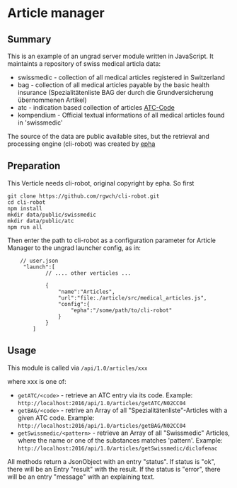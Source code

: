 # Article manager

## Summary

This is an example of an ungrad server module written in JavaScript. It maintaints a repository of swiss medical articla data:

* swissmedic - collection of all medical articles registered in Switzerland
* bag - collection of all medical articles payable by the basic health insurance (Spezialitätenliste BAG der durch die Grundversicherung übernommenen Artikel)
* atc - indication based collection of articles [ATC-Code](https://de.wikipedia.org/wiki/Anatomisch-Therapeutisch-Chemisches_Klassifikationssystem)
* kompendium - Official textual informations of all medical articles found in 'swissmedic' 

The source of the data are public available sites, but the retrieval and processing engine (cli-robot) was created by [epha](https://www.epha.ch/#/view=intro/state=default/)

## Preparation

This Verticle needs cli-robot, original copyright by epha. So first

    git clone https://github.com/rgwch/cli-robot.git
    cd cli-robot
    npm install
    mkdir data/public/swissmedic
    mkdir data/public/atc
    npm run all
    
Then enter the path to cli-robot as a configuration parameter for Article Manager 
to the ungrad launcher config, as in:
        
        // user.json
         "launch":[
                // .... other verticles ...
                 
                {
                    "name":"Articles",
                    "url":"file:./article/src/medical_articles.js",
                    "config":{
                        "epha":"/some/path/to/cli-robot"
                    }
                }
            ]

## Usage

This module is called via `/api/1.0/articles/xxx`

where xxx is one of:

* `getATC/<code>` - retrieve an ATC entry via its code. Example: `http://localhost:2016/api/1.0/articles/getATC/N02CC04`
* `getBAG/<code>` - retrive an Array of all "Spezialitätenliste"-Articles with a given ATC code. Example: `http://localhost:2016/api/1.0/articles/getBAG/N02CC04`
* `getSwissmedic/<pattern>` - retrieve an Array of all "Swissmedic" Articles, where the name or one of the substances matches 'pattern'. Example: `http://localhost:2016/api/1.0/articles/getSwissmedic/diclofenac` 

All methods return a JsonObject with an entry "status". If status is "ok", there will be an Entry "result" with the result. If the status is "error", there will be an 
entry "message" with an explaining text.

